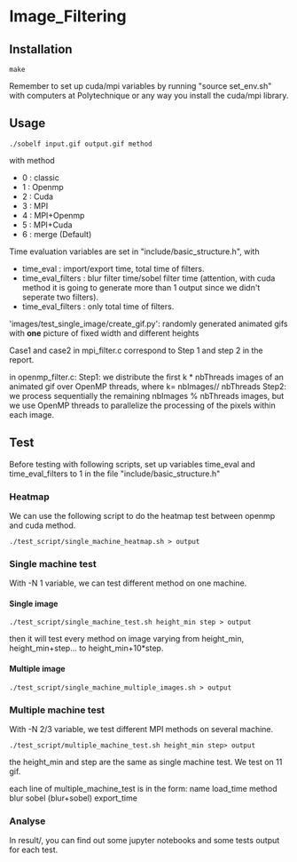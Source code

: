 # Image_Filtering

## Installation
```
make
```
Remember to set up cuda/mpi variables by running "source set_env.sh" with computers at Polytechnique or any way you install the cuda/mpi library.


## Usage
```
./sobelf input.gif output.gif method
```
with method
 - 0 : classic
 - 1 : Openmp
 - 2 : Cuda
 - 3 : MPI
 - 4 : MPI+Openmp
 - 5 : MPI+Cuda
 - 6 : merge (Default)

Time evaluation variables are set in "include/basic_structure.h", with 
 - time_eval : import/export time, total time of filters.
 - time_eval_filters : blur filter time/sobel filter time (attention, with cuda method it is going to generate more than 1 output since we didn't seperate two filters).
 - time_eval_filters : only total time of filters.

'images/test_single_image/create_gif.py': randomly generated animated gifs with **one** picture of fixed width and different heights

Case1 and case2 in mpi_filter.c correspond to Step 1 and step 2 in the report.

in openmp_filter.c:
Step1: we distribute the first k * nbThreads images of an animated gif over OpenMP threads, where k= nbImages// nbThreads 
Step2: we process sequentially the remaining nbImages % nbThreads images, but we use OpenMP threads to parallelize the processing of the pixels within each image.

## Test
Before testing with following scripts, set up variables time_eval and time_eval_filters to 1 in the file "include/basic_structure.h"
### Heatmap
We can use the following script to do the heatmap test between openmp and cuda method.
```
./test_script/single_machine_heatmap.sh > output
```
### Single machine test
With -N 1 variable, we can test different method on one machine.
#### Single image
```
./test_script/single_machine_test.sh height_min step > output
```
then it will test every method on image varying from height_min, height_min+step... to height_min+10\*step.
#### Multiple image
```
./test_script/single_machine_multiple_images.sh > output
```
### Multiple machine test
With -N 2/3 variable, we test different MPI methods on several machine.
```
./test_script/multiple_machine_test.sh height_min step> output
```
the height_min and step are the same as single machine test. We test on 11 gif.

each line of multiple_machine_test is in the form: name load_time method blur sobel (blur+sobel) export_time
### Analyse
In result/, you can find out some jupyter notebooks and some tests output for each test.
